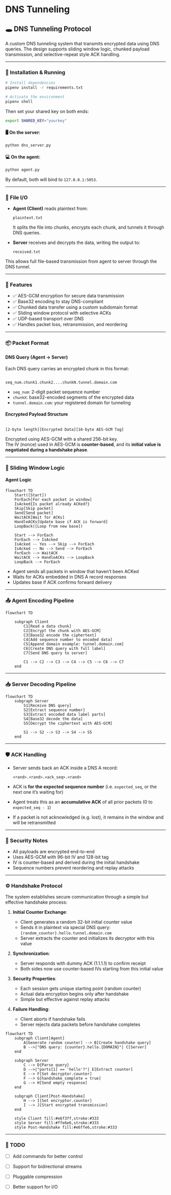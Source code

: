 


# DNS Tunneling

## 🕳️ DNS Tunneling Protocol

A custom DNS tunneling system that transmits encrypted data using DNS queries. The design supports sliding window logic, chunked payload transmission, and selective-repeat style ACK handling.

---


### 🚀 Installation & Running

```bash
# Install dependencies
pipenv install -r requirements.txt

# Activate the environment
pipenv shell
```

Then set your shared key on both ends:

```bash
export SHARED_KEY="yourkey"
```

#### 🖥️ On the server:

```bash
python dns_server.py
```

#### 💻 On the agent:

```bash
python agent.py
```

By default, both will bind to `127.0.0.1:5053`.

---

### 📂 File I/O

* **Agent (Client)** reads plaintext from:

  ```
  plaintext.txt
  ```

  It splits the file into chunks, encrypts each chunk, and tunnels it through DNS queries.

* **Server** receives and decrypts the data, writing the output to:

  ```
  received.txt
  ```

This allows full file-based transmission from agent to server through the DNS tunnel.


 
---
### 🔧 Features

* ✅ AES-GCM encryption for secure data transmission  
* ✅ Base32 encoding to stay DNS-compliant  
* ✅ Chunked data transfer using a custom subdomain format  
* ✅ Sliding window protocol with selective ACKs  
* ✅ UDP-based transport over DNS  
* ✅ Handles packet loss, retransmission, and reordering  

---

### 📦 Packet Format

#### **DNS Query (Agent → Server)**

Each DNS query carries an encrypted chunk in this format:

```

seq_num.chunk1.chunk2....chunkN.tunnel.domain.com

```

* `seq_num`: 2-digit packet sequence number  
* `chunkX`: base32-encoded segments of the encrypted data  
* `tunnel.domain.com`: your registered domain for tunneling  

#### **Encrypted Payload Structure**

```

[2-byte length][Encrypted Data][16-byte AES-GCM Tag]

```

Encrypted using AES-GCM with a shared 256-bit key.  
The IV (nonce) used in AES-GCM is **counter-based**, and its **initial value is negotiated during a handshake phase**.

---

### 🔁 Sliding Window Logic

#### **Agent Logic**

```mermaid
flowchart TD
    Start([Start])
    ForEach[For each packet in window]
    IsAcked{Is packet already ACKed?}
    Skip[Skip packet]
    Send[Send packet]
    WaitACK[Wait for ACKs]
    HandleACKs[Update base if ACK is forward]
    LoopBack([Loop from new base])

    Start --> ForEach
    ForEach --> IsAcked
    IsAcked -- Yes --> Skip --> ForEach
    IsAcked -- No --> Send --> ForEach
    ForEach --> WaitACK
    WaitACK --> HandleACKs --> LoopBack
    LoopBack --> ForEach
```

* Agent sends all packets in window that haven’t been ACKed
* Waits for ACKs embedded in DNS A record responses
* Updates base if ACK confirms forward delivery

---

### 📤 Agent Encoding Pipeline

```mermaid
flowchart TD

    subgraph Client
        C1[Read a data chunk]
        C2[Encrypt the chunk with AES-GCM]
        C3[Base32 encode the ciphertext]
        C4[Add sequence number to encoded data]
        C5[Append domain example: tunnel.domain.com]
        C6[Create DNS query with full label]
        C7[Send DNS query to server]

        C1 --> C2 --> C3 --> C4 --> C5 --> C6 --> C7
    end
```

---

### 📥 Server Decoding Pipeline

```mermaid
flowchart TD
    subgraph Server
        S1[Receive DNS query]
        S2[Extract sequence number]
        S3[Extract encoded data label parts]
        S4[Base32 decode the data]
        S5[Decrypt the ciphertext with AES-GCM]
        
        S1 --> S2 --> S3 --> S4 --> S5
    end
```

---

### 🛡️ ACK Handling

* Server sends back an ACK inside a DNS A record:

  ```
  <rand>.<rand>.<ack_seq>.<rand>
  ```

* ACK is **for the expected sequence number** (i.e. `expected_seq`, or the next one it’s waiting for)

* Agent treats this as an **accumulative ACK** of all prior packets (0 to `expected_seq - 1`)

* If a packet is not acknowledged (e.g. lost), it remains in the window and will be retransmitted

---

### 🔐 Security Notes

* All payloads are encrypted end-to-end
* Uses AES-GCM with 96-bit IV and 128-bit tag
* IV is counter-based and derived during the initial handshake
* Sequence numbers prevent reordering and replay attacks

---

### ⚙️ Handshake Protocol

The system establishes secure communication through a simple but effective handshake process:

1. **Initial Counter Exchange**:
   - Client generates a random 32-bit initial counter value
   - Sends it in plaintext via special DNS query: `{random_counter}.hello.tunnel.domain.com`
   - Server extracts the counter and initializes its decryptor with this value

2. **Synchronization**:
   - Server responds with dummy ACK (1.1.1.1) to confirm receipt
   - Both sides now use counter-based IVs starting from this initial value

3. **Security Properties**:
   - Each session gets unique starting point (random counter)
   - Actual data encryption begins only after handshake
   - Simple but effective against replay attacks

4. **Failure Handling**:
   - Client aborts if handshake fails
   - Server rejects data packets before handshake completes

```mermaid
flowchart TD
    subgraph Client[Agent]
        A[Generate random counter] --> B[Create handshake query]
        B -->|"DNS query: {counter}.hello.{DOMAIN}"| C[Server]
    end

    subgraph Server
        C --> D{Parse query}
        D -->|"parts[1] == 'hello'?"| E[Extract counter]
        E --> F[Set decryptor.counter]
        F --> G[handshake_complete = true]
        G --> H[Send empty response]
    end

    subgraph Client[Post-Handshake]
        H --> I[Set encryptor.counter]
        I --> J[Start encrypted transmission]
    end

    style Client fill:#e6f3ff,stroke:#333
    style Server fill:#ffe6e6,stroke:#333
    style Post-Handshake fill:#e6ffe6,stroke:#333

```


---


### 🚧 TODO

* [ ] Add commands for better control
* [ ] Support for bidirectional streams
* [ ] Pluggable compression
* [ ] Better support for I/O  







